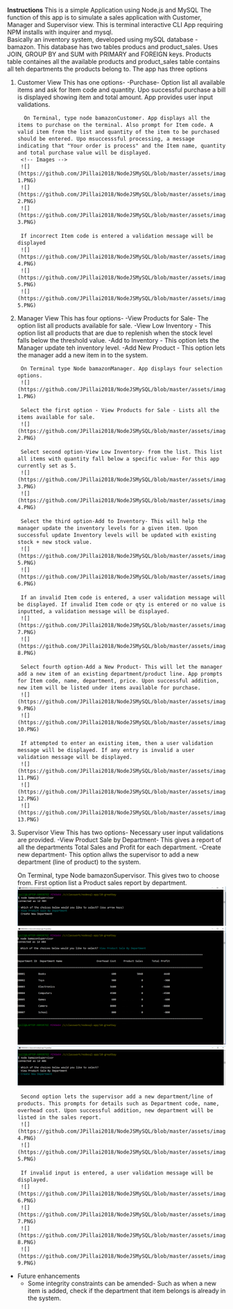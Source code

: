 **Instructions**
This is a simple Application using Node.js and MySQL
The function of this app is to simulate a sales application with Customer, Manager and Supervisor view.
This is terminal interactive CLI App requiring NPM installs with inquirer and mysql.  
Basically an inventory system, developed using mySQL database - bamazon. This database has two tables producs and product_sales. Uses JOIN, GROUP BY and SUM with PRIMARY and FOREIGN keys.
Products table containes all the available products and product_sales table contains all teh departments the products belong to.
The app has three options
1. Customer View
    This has one options- 
        -Purchase- Option list all available items and ask for Item code and quantity. Upo successful purchase a bill is displayed showing item and total amount. App provides user input validations.

         On Terminal, type node bamazonCustomer. App displays all the items to purchase on the terminal. Also prompt for Item code. A valid item from the list and quantity of the item to be purchased should be entered. Upo msuccesssful processing, a message indicating that "Your order is process" and the Item name, quantity and total purchase value will be displayed.
        <!-- Images -->
        ![](https://github.com/JPillai2018/NodeJSMySQL/blob/master/assets/images/Customer-1.PNG)
        ![](https://github.com/JPillai2018/NodeJSMySQL/blob/master/assets/images/Customer-2.PNG)
        ![](https://github.com/JPillai2018/NodeJSMySQL/blob/master/assets/images/Customer-3.PNG)

        If incorrect Item code is entered a validation message will be displayed
        ![](https://github.com/JPillai2018/NodeJSMySQL/blob/master/assets/images/Customer-4.PNG)
        ![](https://github.com/JPillai2018/NodeJSMySQL/blob/master/assets/images/Customer-5.PNG)
        ![](https://github.com/JPillai2018/NodeJSMySQL/blob/master/assets/images/Customer-5.PNG)

2. Manager View
    This has four options-
        -View Products for Sale- The option list all products available for sale.
        -View Low Inventory - This option list all products that are due to replenish when the stock level falls below the threshold value.
        -Add to Inventory - This option lets the Manager update teh inventory level.
        -Add New Product - This option lets the manager add a new item in to the system.

        On Terminal type Node bamazonManager. App displays four selection options. 
        ![](https://github.com/JPillai2018/NodeJSMySQL/blob/master/assets/images/Manager-1.PNG)

        Select the first option - View Products for Sale - Lists all the items available for sale.
        ![](https://github.com/JPillai2018/NodeJSMySQL/blob/master/assets/images/Manager-2.PNG)

        Select second option-View Low Inventory- from the list. This list all items with quantity fall below a specific value- For this app currently set as 5.
        ![](https://github.com/JPillai2018/NodeJSMySQL/blob/master/assets/images/Manager-3.PNG)
        ![](https://github.com/JPillai2018/NodeJSMySQL/blob/master/assets/images/Manager-4.PNG)

        Select the third option-Add to Inventory- This will help the manager update the inventory levels for a given item. Upon successful update Inventory levels will be updated with existing stock + new stock value. 
        ![](https://github.com/JPillai2018/NodeJSMySQL/blob/master/assets/images/Manager-5.PNG)
        ![](https://github.com/JPillai2018/NodeJSMySQL/blob/master/assets/images/Manager-6.PNG)

        If an invalid Item code is entered, a user validation message will be displayed. If invalid Item code or qty is entered or no value is inputted, a validation message will be displayed.
        ![](https://github.com/JPillai2018/NodeJSMySQL/blob/master/assets/images/Manager-7.PNG)
        ![](https://github.com/JPillai2018/NodeJSMySQL/blob/master/assets/images/Manager-8.PNG)

        Select fourth option-Add a New Product- This will let the manager add a new item of an existing department/product line. App prompts for Item code, name, department, price. Upon successful addition, new item will be listed under items available for purchase.
        ![](https://github.com/JPillai2018/NodeJSMySQL/blob/master/assets/images/Manager-9.PNG)
        ![](https://github.com/JPillai2018/NodeJSMySQL/blob/master/assets/images/Manager-10.PNG)

        If attempted to enter an existing item, then a user validation message will be displayed. If any entry is invalid a user validation message will be displayed.
        ![](https://github.com/JPillai2018/NodeJSMySQL/blob/master/assets/images/Manager-11.PNG)
        ![](https://github.com/JPillai2018/NodeJSMySQL/blob/master/assets/images/Manager-12.PNG)
        ![](https://github.com/JPillai2018/NodeJSMySQL/blob/master/assets/images/Manager-13.PNG)



3. Supervisor View
    This has two options- Necessary user input validations are provided.
        -View Product Sale by Department- This gives a report of all the departments Total Sales and Profit for each department. 
        -Create new department- This option allws the supervisor to add a new department (line of product) to the system.

    On Terminal, type Node bamazonSupervisor. This gives two  to choose from. First option list a Product sales report by department.
        ![](https://github.com/JPillai2018/NodeJSMySQL/blob/master/assets/images/Supervisor-1.PNG)
        ![](https://github.com/JPillai2018/NodeJSMySQL/blob/master/assets/images/Supervisor-2.PNG)
        ![](https://github.com/JPillai2018/NodeJSMySQL/blob/master/assets/images/Supervisor-3.PNG)

        Second option lets the supervisor add a new department/line of products. This prompts for details such as Department code, name, overhead cost. Upon successful addition, new department will be listed in the sales report.
        ![](https://github.com/JPillai2018/NodeJSMySQL/blob/master/assets/images/Supervisor-4.PNG)
        ![](https://github.com/JPillai2018/NodeJSMySQL/blob/master/assets/images/Supervisor-5.PNG)

        If invalid input is entered, a user validation message will be displayed.
        ![](https://github.com/JPillai2018/NodeJSMySQL/blob/master/assets/images/Supervisor-6.PNG)
        ![](https://github.com/JPillai2018/NodeJSMySQL/blob/master/assets/images/Supervisor-7.PNG)
        ![](https://github.com/JPillai2018/NodeJSMySQL/blob/master/assets/images/Supervisor-8.PNG)
        ![](https://github.com/JPillai2018/NodeJSMySQL/blob/master/assets/images/Supervisor-9.PNG)
        

- Future enhancements
    - Some integrity constraints can be amended- Such as when a new item is added, check if the department that item belongs is already in the system.
